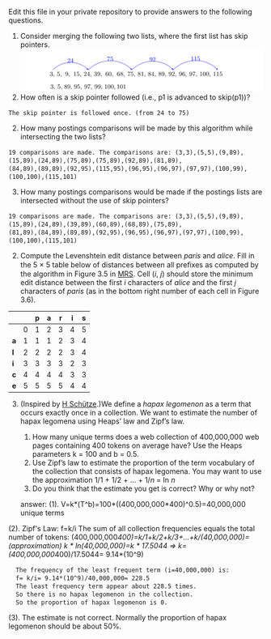 Edit this file in your private repository to provide answers to the following questions.

1. Consider merging the following two lists, where the first list has skip pointers.
![skips](skips.png)
  1. How often is a skip pointer followed (i.e., p1 is advanced to skip(p1))?

    The skip pointer is followed once. (from 24 to 75)

  2. How many postings comparisons will be made by this algorithm while intersecting the two lists?

    19 comparisons are made. The comparisons are: (3,3),(5,5),(9,89),(15,89),(24,89),(75,89),(75,89),(92,89),(81,89),
    (84,89),(89,89),(92,95),(115,95),(96,95),(96,97),(97,97),(100,99),(100,100),(115,101)    
  
  3. How many postings comparisons would be made if the postings lists are intersected without the use of skip pointers?
  
    19 comparisons are made. The comparisons are: (3,3),(5,5),(9,89),(15,89),(24,89),(39,89),(60,89),(68,89),(75,89),
    (81,89),(84,89),(89,89),(92,95),(96,95),(96,97),(97,97),(100,99),(100,100),(115,101) 
    

2. Compute the Levenshtein edit distance between *paris* and *alice*. Fill in the 5 × 5 table below of
distances between all preﬁxes as computed by the algorithm in Figure 3.5 in [MRS](http://nlp.stanford.edu/IR-book/pdf/03dict.pdf). Cell (*i*, *j*) should store the minimum edit distance between the first *i* characters of *alice* and the first *j* characters of *paris* (as in the bottom right number of each cell in Figure 3.6).

  |       |   | p | a | r | i | s |
  |-------|---|---|---|---|---|---|
  |       | 0 | 1 | 2 | 3 | 4 | 5 |
  | **a** | 1 | 1 | 1 | 2 | 3 | 4 |
  | **l** | 2 | 2 | 2 | 2 | 3 | 4 |
  | **i** | 3 | 3 | 3 | 3 | 2 | 3 |
  | **c** | 4 | 4 | 4 | 4 | 3 | 3 |
  | **e** | 5 | 5 | 5 | 5 | 4 | 4 |

3. (Inspired by [H Schütze](http://www.cis.uni-muenchen.de/~hs/teach/13s/ir/).)We define a *hapax legomenon* as a term that occurs exactly once in a collection. We want to estimate the number of hapax legomena using Heaps’ law and Zipf’s law.
    1. How many unique terms does a web collection of 400,000,000 web pages containing 400 tokens on average have? Use the Heaps parameters k = 100 and b = 0.5.
    2. Use Zipf’s law to estimate the proportion of the term vocabulary of the collection that consists of hapax legomena. You may want to use the approximation 1/1 + 1/2 + ... + 1/*n* = ln *n*
    3. Do you think that the estimate you get is correct? Why or why not?

    answer:
  (1).  V=k*(T^b)=100*((400,000,000*400)^0.5)=40,000,000  unique terms
  
  (2).  Zipf's Law: f=k/i
      The sum of all collection frequencies equals the total number of tokens:
      (400,000,000*400)=k/1+k/2+k/3+...+k/(40,000,000)=(approximation) k * ln(40,000,000)=k * 17.5044 
      =>  k=(400,000,000*400)/17.5044= 9.14*(10^9)
      
      The frequency of the least frequent term (i=40,000,000) is:
      f= k/i= 9.14*(10^9)/40,000,000= 228.5
      The least frequency term appear about 228.5 times. 
      So there is no hapax legomenon in the collection.
      So the proportion of hapax legomenon is 0.
      
  (3).  The estimate is not correct. Normally the proportion of hapax legomenon should be about 50%.